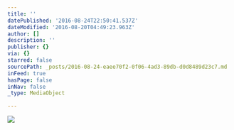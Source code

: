 ```yaml
---
title: ''
datePublished: '2016-08-24T22:50:41.537Z'
dateModified: '2016-08-20T04:49:23.963Z'
author: []
description: ''
publisher: {}
via: {}
starred: false
sourcePath: _posts/2016-08-24-eaee70f2-0f06-4ad3-89db-d0d8489d23c7.md
inFeed: true
hasPage: false
inNav: false
_type: MediaObject

---
```

![](https://the-grid-user-content.s3-us-west-2.amazonaws.com/b102a24f-2af1-4625-946a-b7e785ea9420.jpg)